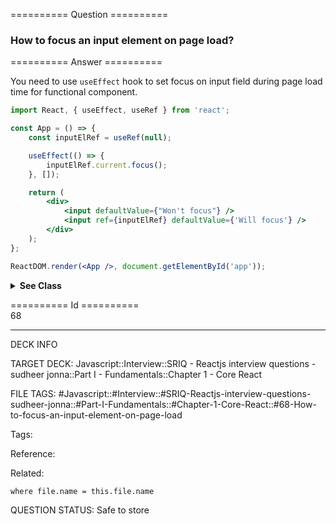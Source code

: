 ========== Question ==========  

### How to focus an input element on page load?  

========== Answer ==========  

You need to use `useEffect` hook to set focus on input field during page load time for functional component.

```jsx
import React, { useEffect, useRef } from 'react';

const App = () => {
    const inputElRef = useRef(null);

    useEffect(() => {
        inputElRef.current.focus();
    }, []);

    return (
        <div>
            <input defaultValue={"Won't focus"} />
            <input ref={inputElRef} defaultValue={'Will focus'} />
        </div>
    );
};

ReactDOM.render(<App />, document.getElementById('app'));
```

  <details><summary><b>See Class</b></summary>

  <p>

You can do it by creating _ref_ for `input` element and using it in `componentDidMount()`:

```jsx
class App extends React.Component {
    componentDidMount() {
        this.nameInput.focus();
    }

    render() {
        return (
            <div>
                <input defaultValue={"Won't focus"} />
                <input
                    ref={(input) => (this.nameInput = input)}
                    defaultValue={'Will focus'}
                />
            </div>
        );
    }
}

ReactDOM.render(<App />, document.getElementById('app'));
```

  </p>

  </details>

========== Id ==========  
68

---

DECK INFO

TARGET DECK: Javascript::Interview::SRIQ - Reactjs interview questions - sudheer jonna::Part I - Fundamentals::Chapter 1 - Core React

FILE TAGS: #Javascript::#Interview::#SRIQ-Reactjs-interview-questions-sudheer-jonna::#Part-I-Fundamentals::#Chapter-1-Core-React::#68-How-to-focus-an-input-element-on-page-load

Tags:

Reference:

Related:

```dataview
where file.name = this.file.name
```

QUESTION STATUS: Safe to store
